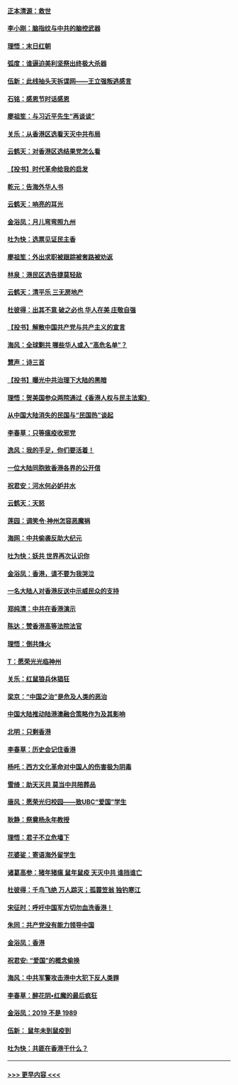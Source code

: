 #### [正本清源：救世](../pages/nsc993/n11689134.md?t=11291444) 
#### [李小刚：脑指纹与中共的脑控武器](../pages/nsc993/n11688900.md?t=11291444) 
#### [理悟：末日红朝](../pages/nsc993/n11688829.md?t=11291444) 
#### [弧度：谁逼迫美利坚祭出终极大杀器](../pages/nsc993/n11688735.md?t=11291444) 
#### [伍新：此线抽头天拆谍网——王立强叛逃感言](../pages/nsc993/n11687981.md?t=11291444) 
#### [石铭：感恩节时话感恩](../pages/nsc993/n11687568.md?t=11291444) 
#### [廖祖笙：与习近平先生“再谈谈”](../pages/nsc993/n11687005.md?t=11291444) 
#### [关乐：从香港区选看天灭中共布局](../pages/nsc993/n11686647.md?t=11291444) 
#### [云鹤天：对香港区选结果党怎么看](../pages/nsc993/n11686216.md?t=11291444) 
#### [【投书】时代革命给我的启发](../pages/nsc993/n11684287.md?t=11291444) 
#### [乾元：告海外华人书](../pages/nsc993/n11684044.md?t=11291444) 
#### [云鹤天：响亮的耳光](../pages/nsc993/n11684254.md?t=11291444) 
#### [金浴凤：月儿弯弯照九州](../pages/nsc993/n11684231.md?t=11291444) 
#### [吐为快：选票见证民主香](../pages/nsc993/n11684206.md?t=11291444) 
#### [廖祖笙：外出求职被跟踪被套路被劝返](../pages/nsc993/n11683874.md?t=11291444) 
#### [林泉：港民区选告捷莫轻敌](../pages/nsc993/n11683930.md?t=11291444) 
#### [云鹤天：清平乐 三无房地产](../pages/nsc993/n11681521.md?t=11291444) 
#### [杜彼得：出其不意 破之必也 华人在美 庄敬自强](../pages/nsc993/n11679554.md?t=11291444) 
#### [【投书】解散中国共产党与共产主义的宣言](../pages/nsc993/n11679177.md?t=11291444) 
#### [海风：全球剿共 哪些华人或入“高危名单”？](../pages/nsc993/n11678617.md?t=11291444) 
#### [慧声：诗三首](../pages/nsc993/n11678848.md?t=11291444) 
#### [【投书】曝光中共治理下大陆的黑暗](../pages/nsc993/n11678674.md?t=11291444) 
#### [理悟：贺美国参众两院通过《香港人权与民主法案》](../pages/nsc993/n11678104.md?t=11291444) 
#### [从中国大陆消失的民国与“民国热”谈起](../pages/nsc993/n11678075.md?t=11291444) 
#### [李春草：只等瘟疫收邪党](../pages/nsc993/n11677308.md?t=11291444) 
#### [逸风：我的手足，你们要活着！](../pages/nsc993/n11676352.md?t=11291444) 
#### [一位大陆同胞致香港各界的公开信](../pages/nsc993/n11675761.md?t=11291444) 
#### [祝君安：河水何必妒井水](../pages/nsc993/n11675746.md?t=11291444) 
#### [云鹤天：天怒](../pages/nsc993/n11675718.md?t=11291444) 
#### [莲园：调笑令‧神州怎容恶魔祸](../pages/nsc993/n11675648.md?t=11291444) 
#### [海网：中共偷袭反助大纪元](../pages/nsc993/n11673515.md?t=11291444) 
#### [吐为快：妖共 世界再次认识你](../pages/nsc993/n11673506.md?t=11291444) 
#### [金浴凤：香港，请不要为我哭泣](../pages/nsc993/n11673248.md?t=11291444) 
#### [一名大陆人对香港反送中示威民众的支持](../pages/nsc993/n11672615.md?t=11291444) 
#### [郑纯清：中共在香港演示](../pages/nsc993/n11670539.md?t=11291444) 
#### [陈达：赞香港高等法院法官](../pages/nsc993/n11669542.md?t=11291444) 
#### [理悟：倒共烽火](../pages/nsc993/n11668844.md?t=11291444) 
#### [T：愿荣光光临神州](../pages/nsc993/n11668421.md?t=11291444) 
#### [关乐：红鼠狼兵休猖狂](../pages/nsc993/n11668378.md?t=11291444) 
#### [梁京：“中国之治”是危及人类的恶治](../pages/nsc993/n11668328.md?t=11291444) 
#### [中国大陆推动陆港澳融合策略作为及其影响](../pages/nsc993/n11668157.md?t=11291444) 
#### [北明：只剩香港](../pages/nsc993/n11668002.md?t=11291444) 
#### [李春草：历史会记住香港](../pages/nsc993/n11667927.md?t=11291444) 
#### [杨吒：西方文化革命对中国人的伤害极为阴毒](../pages/nsc993/n11664521.md?t=11291444) 
#### [雪绮：助天灭共 莫当中共陪葬品](../pages/nsc993/n11662650.md?t=11291444) 
#### [唐风：愿荣光归校园——致UBC“爱国”学生](../pages/nsc993/n11662194.md?t=11291444) 
#### [耿静：祭奠杨永年教授](../pages/nsc993/n11662514.md?t=11291444) 
#### [理悟：君子不立危墙下](../pages/nsc993/n11662172.md?t=11291444) 
#### [花婆娑：寄语海外留学生](../pages/nsc993/n11662121.md?t=11291444) 
#### [诸葛高参：猪年猪瘟 鼠年鼠疫 天灭中共 谁挡谁亡](../pages/nsc993/n11661980.md?t=11291444) 
#### [杜彼得：千鸟飞绝 万人踪灭；孤蓑笠翁 独钓寒江](../pages/nsc993/n11661170.md?t=11291444) 
#### [宋征时：呼吁中国军方切勿血洗香港！](../pages/nsc993/n11415318.md?t=11291444) 
#### [朱同：共产党没有能力领导中国](../pages/nsc993/n11660421.md?t=11291444) 
#### [金浴凤：香港](../pages/nsc993/n11660419.md?t=11291444) 
#### [祝君安: “爱国”的概念偷换](../pages/nsc993/n11659706.md?t=11291444) 
#### [海风：中共军警攻击港中大犯下反人类罪](../pages/nsc993/n11659632.md?t=11291444) 
#### [李春草：醉花阴•红魔的最后疯狂](../pages/nsc993/n11659287.md?t=11291444) 
#### [金浴凤：2019 不是 1989](../pages/nsc993/n11657663.md?t=11291444) 
#### [伍新： 鼠年未到鼠疫到](../pages/nsc993/n11655098.md?t=11291444) 
#### [吐为快：共匪在香港干什么？](../pages/nsc993/n11654891.md?t=11291444) 

----
#### [ >>> 更早内容 <<< ](../indexes/nsc993-earlier.md)
